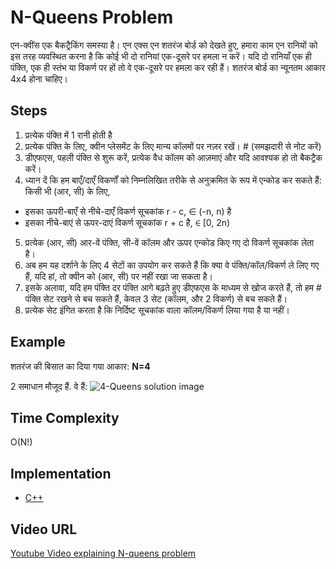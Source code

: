 # N-Queens Problem

एन-क्वींस एक बैकट्रैकिंग समस्या है। एन एक्स एन शतरंज बोर्ड को देखते हुए, हमारा काम एन रानियों को इस तरह व्यवस्थित करना है कि कोई भी दो रानियां एक-दूसरे पर हमला न करें। यदि दो रानियाँ एक ही पंक्ति, एक ही स्तंभ या विकर्ण पर हों तो वे एक-दूसरे पर हमला कर रही हैं। शतरंज बोर्ड का न्यूनतम आकार 4x4 होना चाहिए।

## Steps

1. प्रत्येक पंक्ति में 1 रानी होती है
2. प्रत्येक पंक्ति के लिए, क्वीन प्लेसमेंट के लिए मान्य कॉलमों पर नज़र रखें। # (समझदारी से नोट करें)
3. डीएफएस, पहली पंक्ति से शुरू करें, प्रत्येक वैध कॉलम को आज़माएं और यदि आवश्यक हो तो बैकट्रैक करें।
4. ध्यान दें कि हम बाएँ/दाएँ विकर्णों को निम्नलिखित तरीके से अनुक्रमित के रूप में एन्कोड कर सकते हैं:
किसी भी (आर, सी) के लिए,
  - इसका ऊपरी-बाएँ से नीचे-दाएँ विकर्ण सूचकांक r - c, ∈ (-n, n) है
   - इसका नीचे-बाएं से ऊपर-दाएं विकर्ण सूचकांक r + c है, ∈ [0, 2n)
5. प्रत्येक (आर, सी) आर-वें पंक्ति, सी-वें कॉलम और ऊपर एन्कोड किए गए दो विकर्ण सूचकांक लेता है।
6. अब हम यह दर्शाने के लिए 4 सेटों का उपयोग कर सकते हैं कि क्या वे पंक्ति/कॉल/विकर्ण ले लिए गए हैं, यदि हां, तो क्वीन को (आर, सी) पर नहीं रखा जा सकता है।
7. इसके अलावा, यदि हम पंक्ति दर पंक्ति आगे बढ़ते हुए डीएफएस के माध्यम से खोज करते हैं, तो हम # पंक्ति सेट रखने से बच सकते हैं, केवल 3 सेट (कॉलम, और 2 विकर्ण) से बच सकते हैं।
8. प्रत्येक सेट इंगित करता है कि निर्दिष्ट सूचकांक वाला कॉलम/विकर्ण लिया गया है या नहीं।

## Example

शतरंज की बिसात का दिया गया आकार: **N=4**

2 समाधान मौजूद हैं. वे हैं:
![4-Queens solution image](https://tse3.mm.bing.net/th?id=OIP.9CG0udqpuL95M7-dksk1ZwHaDc&pid=Api&P=0)

## Time Complexity

O(N!)

## Implementation

- [C++](../../../algorithms/CPlusPlus/Backtracking/n-queens.cpp)

## Video URL

[Youtube Video explaining N-queens problem](https://youtu.be/xFv_Hl4B83A)

